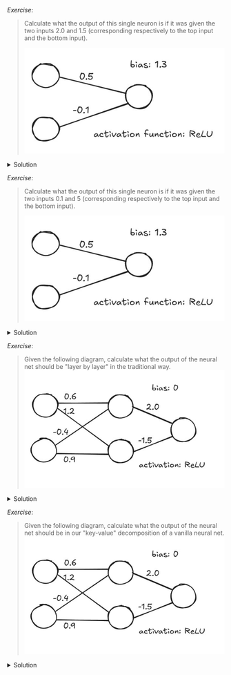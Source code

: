 *Exercise*:

> Calculate what the output of this single neuron is if it was given the two
> inputs 2.0 and 1.5 (corresponding respectively to the top input and the bottom
> input).
>
> ![single neuron](./single_neuron_worked.jpeg)

<details>
<summary>Solution</summary>
$\text{ReLU}(2.0 \cdot 0.5 + 1.5 \cdot -0.1) = 0.85$
</details>

*Exercise*:

> Calculate what the output of this single neuron is if it was given the two
> inputs 0.1 and 5 (corresponding respectively to the top input and the bottom
> input).
>
> ![single neuron](./single_neuron_worked.jpeg)

<details>
<summary>Solution</summary>
$\text{ReLU}(0.1 \cdot 0.5 + 5 \cdot -0.1) = 0$
</details>

*Exercise*: 

> Given the following diagram, calculate what the output of the neural net
> should be "layer by layer" in the traditional way.
> ![exercise diagram](./exercise-question.jpeg)

<details>
<summary>Solution</summary>

![solution diagram](./traditional-solution.jpeg)

</details>

*Exercise*: 

> Given the following diagram, calculate what the output of the neural net
> should be in our "key-value" decomposition of a vanilla neural net.
> ![exercise diagram](./exercise-question.jpeg)

<details>
<summary>Solution</summary>

![solution diagram](./key-value-solution.jpeg)

</details>
